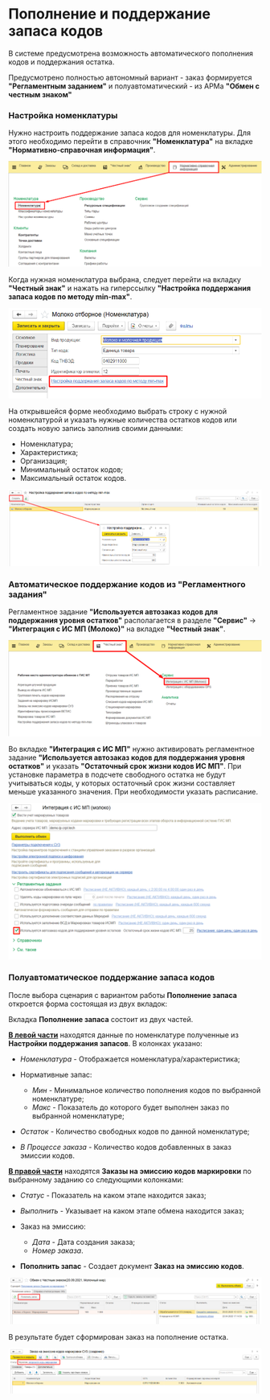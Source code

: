 # Пополнение и поддержание запаса кодов

В системе предусмотрена возможность автоматического пополнения кодов и поддержания остатка.

Предусмотрено полностью автономный вариант - заказ формируется **"Регламентным заданием"** и полуавтоматический - из АРМа **"Обмен с честным знаком"**

<h3> Настройка номенклатуры </h3>

Нужно настроить поддержание запаса кодов для номенклатуры. Для этого необходимо перейти в справочник **"Номенклатура"** на вкладке **"Нормативно-справочная информация"**.

[![2021-10-12_17-08-02][2021-10-12_17-08-02]][2021-10-12_17-08-02]

Когда нужная номенклатура выбрана, следует перейти на вкладку **"Честный знак"** и нажать на гиперссылку **"Настройка поддержания запаса кодов по методу min-max"**.

[![2021-10-12_17-08-03][2021-10-12_17-08-03]][2021-10-12_17-08-03]

На открывшейся форме необходимо выбрать строку с нужной номенклатурой и указать нужные количества остатков кодов или создать новую запись заполнив своими данными:

- Номенклатура;
- Характеристика;
- Организация;
- Минимальный остаток кодов;
- Максимальный остаток кодов.

[![2021-10-12_17-08-04][2021-10-12_17-08-04]][2021-10-12_17-08-04]

<h3> Автоматическое поддержание кодов из "Регламентного задания" </h3>

Регламентное задание **"Используется автозаказ кодов для поддержания уровня остатков"** располагается в разделе **"Сервис"** -> **"Интеграция с ИС МП (Молоко)"** на вкладке **"Честный знак"**.

[![2021-10-12_17-08-00][2021-10-12_17-08-00]][2021-10-12_17-08-00]

Во вкладке **"Интеграция с ИС МП"** нужно активировать регламентное задание **"Используется автозаказ кодов для поддержания уровня остатков"** и указать **"Остаточный срок жизни кодов ИС МП"**.
При установке параметра в подсчете свободного остатка не будут учитываться коды, у которых остаточный срок жизни составляет меньше указанного значения. При необходимости указать расписание.

[![2021-10-12_17-08-01][2021-10-12_17-08-01]][2021-10-12_17-08-01]

<h3> Полуавтоматическое поддержание запаса кодов </h3>

После выбора сценария с вариантом работы **Пополнение запаса** откроется форма состоящая из двух вкладок:

Вкладка **Пополнение запаса** состоит из двух частей.

<ins>**В левой части**</ins> находятся данные по номенклатуре полученные из **Настройки поддержания запасов**. В колонках указано:

- *Номенклатура* - Отображается номенклатура/характеристика;
- Нормативные запас:

  - *Мин* - Минимальное количество пополнения кодов по выбранной номенклатуре;
  - *Макс* - Показатель до которого будет выполнен заказ по выбранной номенклатуре;
- *Остаток* - Количество свободных кодов по данной номенклатуре;
- *В Процессе заказа* - Количество кодов добавленных в заказ эмиссии кодов.

<ins>**В правой части**</ins> находятся **Заказы на эмиссию кодов маркировки** по выбранному заданию со следующими колонками:

- *Статус* - Показатель на каком этапе находится заказ;
- *Выполнить* - Указывает на каком этапе обмена находится заказ;
- Заказ на эмиссию:
  - *Дата* - Дата создания заказа;
  - *Номер заказа*.

- **Пополнить запас** - Создает документ **Заказ на эмиссию кодов**.

[![2021-10-12_17-08-06][2021-10-12_17-08-06]][2021-10-12_17-08-06]

В результате будет сформирован заказ на пополнение остатка.

[![2021-10-12_17-08-07][2021-10-12_17-08-07]][2021-10-12_17-08-07]

[2021-10-12_17-08-00]: AutomaticOrder.assets/2021-10-12_17-08-00.png
[2021-10-12_17-08-01]: AutomaticOrder.assets/2021-10-12_17-08-01.png
[2021-10-12_17-08-02]: AutomaticOrder.assets/2021-10-12_17-08-02.png
[2021-10-12_17-08-03]: AutomaticOrder.assets/2021-10-12_17-08-03.png
[2021-10-12_17-08-04]: AutomaticOrder.assets/2021-10-12_17-08-04.png
[2021-10-12_17-08-06]: AutomaticOrder.assets/2021-10-12_17-08-06.png
[2021-10-12_17-08-07]: AutomaticOrder.assets/2021-10-12_17-08-07.png